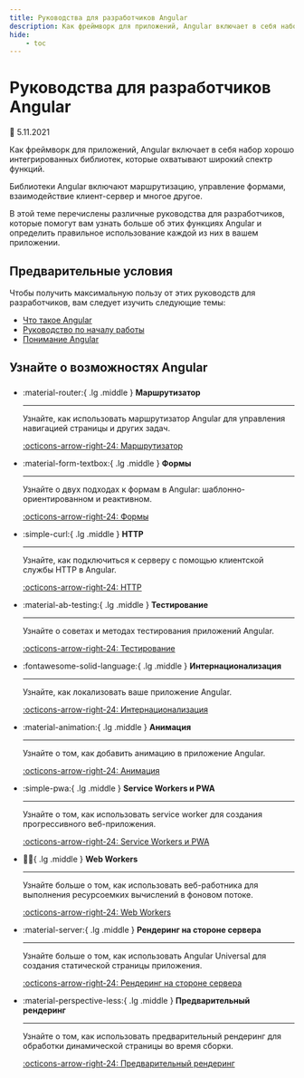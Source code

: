 ```yaml
---
title: Руководства для разработчиков Angular
description: Как фреймворк для приложений, Angular включает в себя набор хорошо интегрированных библиотек, которые охватывают широкий спектр функций
hide:
    - toc
---
```


# Руководства для разработчиков Angular

:date: 5.11.2021

Как фреймворк для приложений, Angular включает в себя набор хорошо интегрированных библиотек, которые охватывают широкий спектр функций.

Библиотеки Angular включают маршрутизацию, управление формами, взаимодействие клиент-сервер и многое другое.

В этой теме перечислены различные руководства для разработчиков, которые помогут вам узнать больше об этих функциях Angular и определить правильное использование каждой из них в вашем приложении.

## Предварительные условия

Чтобы получить максимальную пользу от этих руководств для разработчиков, вам следует изучить следующие темы:

-   [Что такое Angular][aioguidewhatisangular]
-   [Руководство по началу работы][aiostart]
-   [Понимание Angular][aioguideunderstandingangularoverview]

## Узнайте о возможностях Angular

<div class="grid cards" style="margin-top: 1.6em" markdown>

-   :material-router:{ .lg .middle } **Маршрутизатор**

    ***

    Узнайте, как использовать маршрутизатор Angular для управления навигацией страницы и других задач.

    [:octicons-arrow-right-24: Маршрутизатор](routing-overview.md)

-   :material-form-textbox:{ .lg .middle } **Формы**

    ***

    Узнайте о двух подходах к формам в Angular: шаблонно-ориентированном и реактивном.

    [:octicons-arrow-right-24: Формы](forms-overview.md)

-   :simple-curl:{ .lg .middle } **HTTP**

    ***

    Узнайте, как подключиться к серверу с помощью клиентской службы HTTP в Angular.

    [:octicons-arrow-right-24: HTTP](understanding-communicating-with-http.md)

-   :material-ab-testing:{ .lg .middle } **Тестирование**

    ***

    Узнайте о советах и методах тестирования приложений Angular.

    [:octicons-arrow-right-24: Тестирование](testing.md)

-   :fontawesome-solid-language:{ .lg .middle } **Интернационализация**

    ***

    Узнайте, как локализовать ваше приложение Angular.

    [:octicons-arrow-right-24: Интернационализация](i18n-overview.md)

-   :material-animation:{ .lg .middle } **Анимация**

    ***

    Узнайте о том, как добавить анимацию в приложение Angular.

    [:octicons-arrow-right-24: Анимация](animations.md)

-   :simple-pwa:{ .lg .middle } **Service Workers и PWA**

    ***

    Узнайте о том, как использовать service worker для создания прогрессивного веб-приложения.

    [:octicons-arrow-right-24: Service Workers и PWA](service-worker-intro.md)

-   :factory_worker:{ .lg .middle } **Web Workers**

    ***

    Узнайте больше о том, как использовать веб-работника для выполнения ресурсоемких вычислений в фоновом потоке.

    [:octicons-arrow-right-24: Web Workers](web-worker.md)

-   :material-server:{ .lg .middle } **Рендеринг на стороне сервера**

    ***

    Узнайте больше о том, как использовать Angular Universal для создания статической страницы приложения.

    [:octicons-arrow-right-24: Рендеринг на стороне сервера](universal.md)

-   :material-perspective-less:{ .lg .middle } **Предварительный рендеринг**

    ***

    Узнайте о том, как использовать предварительный рендеринг для обработки динамической страницы во время сборки.

    [:octicons-arrow-right-24: Предварительный рендеринг](prerendering.md)

</div>

[aioguideunderstandingangularoverview]: understanding-angular-overview.md
[aioguidewhatisangular]: what-is-angular.md
[aiostart]: start.md
